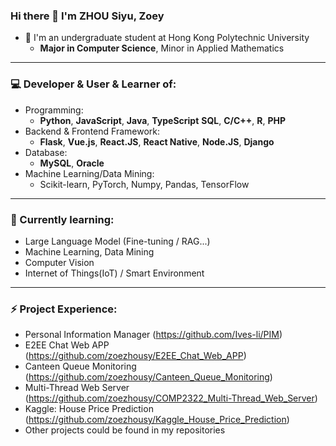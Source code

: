 ### Hi there 👋 I'm ZHOU Siyu, Zoey

- 👀 I'm an undergraduate student at Hong Kong Polytechnic University
  - **Major in Computer Science**, Minor in Applied Mathematics
---
### 💻 Developer & User & Learner of:
- Programming: 
  - **Python**, **JavaScript**, **Java**, **TypeScript** **SQL**, **C/C++**, **R**, **PHP**
- Backend & Frontend Framework: 
  - **Flask**, **Vue.js**, **React.JS**, **React Native**, **Node.JS**, **Django**
- Database: 
  - **MySQL**, **Oracle**
- Machine Learning/Data Mining:
  - Scikit-learn, PyTorch, Numpy, Pandas, TensorFlow
---
### 🌱 Currently learning:
- Large Language Model (Fine-tuning / RAG...)
- Machine Learning, Data Mining
- Computer Vision
- Internet of Things(IoT) / Smart Environment
---
### ⚡ Project Experience:
- Personal Information Manager (https://github.com/Ives-li/PIM)
- E2EE Chat Web APP (https://github.com/zoezhousy/E2EE_Chat_Web_APP)
- Canteen Queue Monitoring (https://github.com/zoezhousy/Canteen_Queue_Monitoring)
- Multi-Thread Web Server (https://github.com/zoezhousy/COMP2322_Multi-Thread_Web_Server)
- Kaggle: House Price Prediction (https://github.com/zoezhousy/Kaggle_House_Price_Prediction)
- Other projects could be found in my repositories


<!--
**zoezhousy/zoezhousy** is a ✨ _special_ ✨ repository because its `README.md` (this file) appears on your GitHub profile.

Here are some ideas to get you started:

- 🔭 I’m currently working on ...
- 🌱 I’m currently learning ...
- 👯 I’m looking to collaborate on ...
- 🤔 I’m looking for help with ...
- 💬 Ask me about ...
- 📫 How to reach me: ...
- 😄 Pronouns: ...
- ⚡ Fun fact: ...
-->
<!--
[![Top Langs](https://github-readme-stats.vercel.app/api/top-langs/?username=zoezhousy&show_icons=true&layout=compact&hide_title=true)](https://github.com/Cyebukayire)
-->
<!--
<p>&nbsp;<img align="center" src="https://github-readme-stats.vercel.app/api?username=zoezhousy&show_icons=true&locale=en" alt="zoezhousy" /></p>
-->
